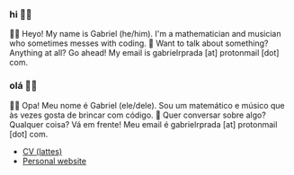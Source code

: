 ### hi 👋🏻

🙋🏻  Heyo! My name is Gabriel (he/him). I'm a mathematician and musician who sometimes messes with coding.
💌 Want to talk about something? Anything at all? Go ahead! My email is gabrielrprada [at] protonmail [dot] com.

### olá 👋🏻

🙋🏻 Opa! Meu nome é Gabriel (ele/dele). Sou um matemático e músico que às vezes gosta de brincar com código.
💌 Quer conversar sobre algo? Qualquer coisa? Vá em frente! Meu email é gabrielrprada [at] protonmail [dot] com.

* [CV (lattes)](http://lattes.cnpq.br/1640292493004279)
* [Personal website](https://biel.lv)

<!--
**GabrielRPrada/GabrielRPrada** is a ✨ _special_ ✨ repository because its `README.md` (this file) appears on your GitHub profile.

Here are some ideas to get you started:

- 🔭 I’m currently working on ...
- 🌱 I’m currently learning ...
- 👯 I’m looking to collaborate on ...
- 🤔 I’m looking for help with ...
- 💬 Ask me about ...
- 📫 How to reach me: ...
- 😄 Pronouns: ...
- ⚡ Fun fact: ...
-->
